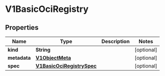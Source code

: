 # V1BasicOciRegistry

## Properties
Name | Type | Description | Notes
------------ | ------------- | ------------- | -------------
**kind** | **String** |  |  [optional]
**metadata** | [**V1ObjectMeta**](V1ObjectMeta.md) |  |  [optional]
**spec** | [**V1BasicOciRegistrySpec**](V1BasicOciRegistrySpec.md) |  |  [optional]
